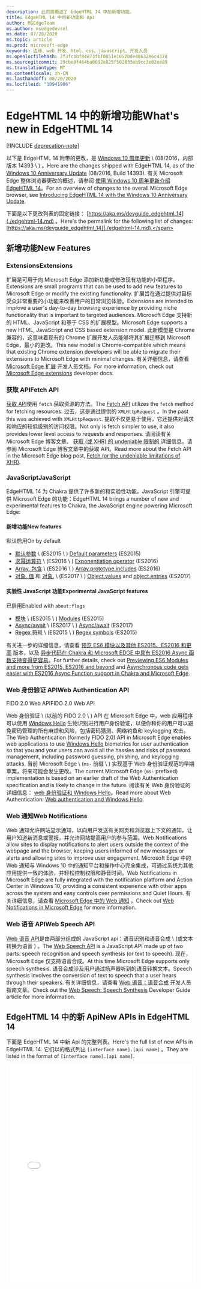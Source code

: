 ```yaml
---
description: 此页面概述了 EdgeHTML 14 中的新增功能。
title: EdgeHTML 14 中的新功能和 Api
author: MSEdgeTeam
ms.author: msedgedevrel
ms.date: 07/28/2020
ms.topic: article
ms.prod: microsoft-edge
keywords: 边缘、web 开发、html、css、javascript、开发人员
ms.openlocfilehash: 7f3fcbbf84873fbf0851e1652bde48632e6c4378
ms.sourcegitcommit: 29cbe0f464ba0092e025f502833eb9cc3e02ee89
ms.translationtype: MT
ms.contentlocale: zh-CN
ms.lasthandoff: 08/20/2020
ms.locfileid: "10941906"
---
```

# <span data-ttu-id="5624f-104">EdgeHTML 14 中的新增功能</span><span class="sxs-lookup"><span data-stu-id="5624f-104">What's new in EdgeHTML 14</span></span>  

[!INCLUDE [deprecation-note](../../includes/legacy-edge-note.md)]  

<span data-ttu-id="5624f-105">以下是 EdgeHTML 14 附带的更改，是 [Windows 10 周年更新](https://blogs.windows.com/windowsexperience/2016/06/29) \ (08/2016，内部版本 14393 \ ) 。</span><span class="sxs-lookup"><span data-stu-id="5624f-105">Here are the changes shipped with EdgeHTML 14, as of the [Windows 10 Anniversary Update](https://blogs.windows.com/windowsexperience/2016/06/29) \(08/2016, Build 14393\).</span></span>  <span data-ttu-id="5624f-106">有关 Microsoft Edge 整体浏览器更改的概述，请参阅 [使用 Windows 10 周年更新介绍 EdgeHTML 14](https://blogs.windows.com/msedgedev/2016/08/04)。</span><span class="sxs-lookup"><span data-stu-id="5624f-106">For an overview of changes to the overall Microsoft Edge browser, see [Introducing EdgeHTML 14 with the Windows 10 Anniversary Update](https://blogs.windows.com/msedgedev/2016/08/04).</span></span>  

<span data-ttu-id="5624f-107">下面是以下更改列表的固定链接： [https://aka.ms/devguide_edgehtml_14](./edgehtml-14.md) 。</span><span class="sxs-lookup"><span data-stu-id="5624f-107">Here's the permalink for the following list of changes: [https://aka.ms/devguide_edgehtml_14](./edgehtml-14.md).</span></span>  

## <span data-ttu-id="5624f-108">新增功能</span><span class="sxs-lookup"><span data-stu-id="5624f-108">New Features</span></span>  

### <span data-ttu-id="5624f-109">Extensions</span><span class="sxs-lookup"><span data-stu-id="5624f-109">Extensions</span></span>  

<span data-ttu-id="5624f-110">扩展是可用于向 Microsoft Edge 添加新功能或修改现有功能的小型程序。</span><span class="sxs-lookup"><span data-stu-id="5624f-110">Extensions are small programs that can be used to add new features to Microsoft Edge or modify the existing functionality.</span></span>  <span data-ttu-id="5624f-111">扩展旨在通过提供对目标受众非常重要的小功能来改善用户的日常浏览体验。</span><span class="sxs-lookup"><span data-stu-id="5624f-111">Extensions are intended to improve a user's day-to-day browsing experience by providing niche functionality that is important to targeted audiences.</span></span>  <span data-ttu-id="5624f-112">Microsoft Edge 支持新的 HTML、JavaScript 和基于 CSS 的扩展模型。</span><span class="sxs-lookup"><span data-stu-id="5624f-112">Microsoft Edge supports a new HTML, JavaScript and CSS based extension model.</span></span>  <span data-ttu-id="5624f-113">此新模型是 Chrome 兼容的，这意味着现有的 Chrome 扩展开发人员能够将其扩展迁移到 Microsoft Edge，最小的更改。</span><span class="sxs-lookup"><span data-stu-id="5624f-113">This new model is Chrome-compatible which means that existing Chrome extension developers will be able to migrate their extensions to Microsoft Edge with minimal changes.</span></span>  <span data-ttu-id="5624f-114">有关详细信息，请查看 [Microsoft Edge 扩展](../../extensions/index.md) 开发人员文档。</span><span class="sxs-lookup"><span data-stu-id="5624f-114">For more information, check out [Microsoft Edge extensions](../../extensions/index.md) developer docs.</span></span>  

### <span data-ttu-id="5624f-115">获取 API</span><span class="sxs-lookup"><span data-stu-id="5624f-115">Fetch API</span></span>  
<span data-ttu-id="5624f-116">[获取 API](https://fetch.spec.whatwg.org#fetch-api)使用 `fetch` 获取资源的方法。</span><span class="sxs-lookup"><span data-stu-id="5624f-116">The [Fetch API](https://fetch.spec.whatwg.org#fetch-api) utilizes the `fetch` method for fetching resources.</span></span>  <span data-ttu-id="5624f-117">过去，这是通过提供的 `XMLHttpRequest` 。</span><span class="sxs-lookup"><span data-stu-id="5624f-117">In the past this was achieved with `XMLHttpRequest`.</span></span>  <span data-ttu-id="5624f-118">提取不仅更易于使用，它还提供对请求和响应的较低级别的访问权限。</span><span class="sxs-lookup"><span data-stu-id="5624f-118">Not only is fetch simpler to use, it also provides lower level access to requests and responses.</span></span>  <span data-ttu-id="5624f-119">请阅读有关 Microsoft Edge 博客文章、 [获取 (或 XHR) 的 undeniable 限制的 ](https://blogs.windows.com/msedgedev/2016/05/24)详细信息，请参阅 Microsoft Edge 博客文章中的获取 API。</span><span class="sxs-lookup"><span data-stu-id="5624f-119">Read more about the Fetch API in the Microsoft Edge blog post, [Fetch (or the undeniable limitations of XHR)](https://blogs.windows.com/msedgedev/2016/05/24).</span></span>  

### <span data-ttu-id="5624f-120">JavaScript</span><span class="sxs-lookup"><span data-stu-id="5624f-120">JavaScript</span></span>  

<span data-ttu-id="5624f-121">EdgeHTML 14 为 Chakra 提供了许多新的和实验性功能，JavaScript 引擎可提供 Microsoft Edge 的功能：</span><span class="sxs-lookup"><span data-stu-id="5624f-121">EdgeHTML 14 brings a number of new and experimental features to Chakra, the JavaScript engine powering Microsoft Edge:</span></span>  

#### <span data-ttu-id="5624f-122">新增功能</span><span class="sxs-lookup"><span data-stu-id="5624f-122">New features</span></span>  

<span data-ttu-id="5624f-123">默认启用</span><span class="sxs-lookup"><span data-stu-id="5624f-123">On by default</span></span>  

*   <span data-ttu-id="5624f-124">[默认参数](https://developer.microsoft.com/microsoft-edge/platform/status/defaultparameteres6) \ (ES2015 \ ) </span><span class="sxs-lookup"><span data-stu-id="5624f-124">[Default parameters](https://developer.microsoft.com/microsoft-edge/platform/status/defaultparameteres6) \(ES2015\)</span></span>
*   <span data-ttu-id="5624f-125">[求幂运算符](https://developer.microsoft.com/microsoft-edge/platform/status/exponentiationoperatores2016) \ (ES2016 \ ) </span><span class="sxs-lookup"><span data-stu-id="5624f-125">[Exponentiation operator](https://developer.microsoft.com/microsoft-edge/platform/status/exponentiationoperatores2016) \(ES2016\)</span></span>
*   <span data-ttu-id="5624f-126">[Array. 包含](https://developer.microsoft.com/microsoft-edge/platform/status/arrayprototypeincludeses2016) \ (ES2016 \ ) </span><span class="sxs-lookup"><span data-stu-id="5624f-126">[Array.prototype.includes](https://developer.microsoft.com/microsoft-edge/platform/status/arrayprototypeincludeses2016) \(ES2016\)</span></span>
*   <span data-ttu-id="5624f-127">[对象. 值](https://developer.mozilla.org/docs/Web/JavaScript/Reference/Global_Objects/Object/values) 和 [对象.](https://developer.mozilla.org/docs/Web/JavaScript/Reference/Global_Objects/Object/entries) \ (ES2017 \ ) </span><span class="sxs-lookup"><span data-stu-id="5624f-127">[Object.values](https://developer.mozilla.org/docs/Web/JavaScript/Reference/Global_Objects/Object/values) and [object.entries](https://developer.mozilla.org/docs/Web/JavaScript/Reference/Global_Objects/Object/entries) \(ES2017\)</span></span>  

#### <span data-ttu-id="5624f-128">实验性 JavaScript 功能</span><span class="sxs-lookup"><span data-stu-id="5624f-128">Experimental JavaScript features</span></span>  

<span data-ttu-id="5624f-129">已启用</span><span class="sxs-lookup"><span data-stu-id="5624f-129">Enabled with</span></span> `about:flags`  

*   <span data-ttu-id="5624f-130">[模块](https://blogs.windows.com/msedgedev/2016/05/17) \ (ES2015 \ ) </span><span class="sxs-lookup"><span data-stu-id="5624f-130">[Modules](https://blogs.windows.com/msedgedev/2016/05/17) \(ES2015\)</span></span>  
*   <span data-ttu-id="5624f-131">[Async/await](https://developer.microsoft.com/microsoft-edge/platform/status/asyncfunctionses2016) \ (ES2017 \ ) </span><span class="sxs-lookup"><span data-stu-id="5624f-131">[Async/await](https://developer.microsoft.com/microsoft-edge/platform/status/asyncfunctionses2016) \(ES2017\)</span></span>  
*   <span data-ttu-id="5624f-132">[Regex 符号](https://developer.microsoft.com/microsoft-edge/platform/status/regexpbuiltinses6) \ (ES2015 \ ) </span><span class="sxs-lookup"><span data-stu-id="5624f-132">[Regex symbols](https://developer.microsoft.com/microsoft-edge/platform/status/regexpbuiltinses6) \(ES2015\)</span></span>  

<span data-ttu-id="5624f-133">有关进一步的详细信息，请查看 [预览 ES6 模块以及其他 ES2015、ES2016 和更高](https://blogs.windows.com/msedgedev/2016/05/17) 版本，以及 [异步代码在 Chakra 和 Microsoft EDGE 中具有 ES2016 Async 函数支持变得更容易](https://blogs.windows.com/msedgedev/2015/09/30)。</span><span class="sxs-lookup"><span data-stu-id="5624f-133">For further details, check out [Previewing ES6 Modules and more from ES2015, ES2016 and beyond](https://blogs.windows.com/msedgedev/2016/05/17) and [Asynchronous code gets easier with ES2016 Async Function support in Chakra and Microsoft Edge](https://blogs.windows.com/msedgedev/2015/09/30).</span></span>  

### <span data-ttu-id="5624f-134">Web 身份验证 API</span><span class="sxs-lookup"><span data-stu-id="5624f-134">Web Authentication API</span></span>  

<span data-ttu-id="5624f-135">FIDO 2.0 Web API</span><span class="sxs-lookup"><span data-stu-id="5624f-135">FIDO 2.0 Web API</span></span>  

<span data-ttu-id="5624f-136">Web 身份验证 \ (以前的 FIDO 2.0 \ ) API 在 Microsoft Edge 中，web 应用程序可以使用 [Windows Hello](https://www.microsoft.com/windows/comprehensive-security) 生物识别进行用户身份验证，以便你和你的用户可以避免密码管理的所有麻烦和风险，包括密码猜测、网络钓鱼和 keylogging 攻击。</span><span class="sxs-lookup"><span data-stu-id="5624f-136">The Web Authentication \(formerly FIDO 2.0\) API in Microsoft Edge enables web applications to use [Windows Hello](https://www.microsoft.com/windows/comprehensive-security) biometrics for user authentication so that you and your users can avoid all the hassles and risks of password management, including password guessing, phishing, and keylogging attacks.</span></span>  <span data-ttu-id="5624f-137">当前 Microsoft Edge \ (`ms-` 前缀 \ ) 实现基于 Web 身份验证规范的早期草案，将来可能会发生更改。</span><span class="sxs-lookup"><span data-stu-id="5624f-137">The current Microsoft Edge \(`ms-` prefixed\) implementation is based on an earlier draft of the Web Authentication specification and is likely to change in the future.</span></span>  <span data-ttu-id="5624f-138">阅读有关 Web 身份验证的详细信息：  [web 身份验证和 Windows Hello](../windows-integration/web-authentication.md)。</span><span class="sxs-lookup"><span data-stu-id="5624f-138">Read more about Web Authentication:  [Web authentication and Windows Hello](../windows-integration/web-authentication.md).</span></span>

### <span data-ttu-id="5624f-139">Web 通知</span><span class="sxs-lookup"><span data-stu-id="5624f-139">Web Notifications</span></span>
<span data-ttu-id="5624f-140">Web 通知允许网站显示通知，以向用户发送有关网页和浏览器上下文的通知，让用户知道新消息或警报，并允许网站提高用户的参与范围。</span><span class="sxs-lookup"><span data-stu-id="5624f-140">Web Notifications allow sites to display notifications to alert users outside the context of the webpage and the browser, keeping users informed of new messages or alerts and allowing sites to improve user engagement.</span></span>  <span data-ttu-id="5624f-141">Microsoft Edge 中的 Web 通知与 Windows 10 中的通知平台和操作中心完全集成，可通过系统为其他应用提供一致的体验，并轻松控制权限和静音时间。</span><span class="sxs-lookup"><span data-stu-id="5624f-141">Web Notifications in Microsoft Edge are fully integrated with the notification platform and Action Center in Windows 10, providing a consistent experience with other apps across the system and easy controls over permissions and Quiet Hours.</span></span>  <span data-ttu-id="5624f-142">有关详细信息，请查看 [Microsoft Edge 中的 Web 通知](https://blogs.windows.com/msedgedev/2016/05/16) 。</span><span class="sxs-lookup"><span data-stu-id="5624f-142">Check out [Web Notifications in Microsoft Edge](https://blogs.windows.com/msedgedev/2016/05/16) for more information.</span></span>  

### <span data-ttu-id="5624f-143">Web 语音 API</span><span class="sxs-lookup"><span data-stu-id="5624f-143">Web Speech API</span></span>
<span data-ttu-id="5624f-144">[Web 语音 API](https://dvcs.w3.org/hg/speech-api/raw-file/tip/speechapi.html)是由两部分组成的 JavaScript api：语音识别和语音合成 \ (或文本转换为语音 ) 。</span><span class="sxs-lookup"><span data-stu-id="5624f-144">The [Web Speech API](https://dvcs.w3.org/hg/speech-api/raw-file/tip/speechapi.html) is a JavaScript API made up of two parts: speech recognition and speech synthesis \(or text to speech\).</span></span>  <span data-ttu-id="5624f-145">现在，Microsoft Edge 仅支持语音合成。</span><span class="sxs-lookup"><span data-stu-id="5624f-145">At this time Microsoft Edge supports only speech synthesis.</span></span>  <span data-ttu-id="5624f-146">语音合成涉及用户通过扬声器听到的语音转换文本。</span><span class="sxs-lookup"><span data-stu-id="5624f-146">Speech synthesis involves the conversion of text to speech that a user hears through their speakers.</span></span>  <span data-ttu-id="5624f-147">有关详细信息，请查看 [Web 语音：语音合成](https://developer.mozilla.org/docs/Web/API/Web_Speech_API) 开发人员指南文章。</span><span class="sxs-lookup"><span data-stu-id="5624f-147">Check out the [Web Speech: Speech Synthesis](https://developer.mozilla.org/docs/Web/API/Web_Speech_API) Developer Guide article for more information.</span></span>  

## <span data-ttu-id="5624f-148">EdgeHTML 14 中的新 Api</span><span class="sxs-lookup"><span data-stu-id="5624f-148">New APIs in EdgeHTML 14</span></span>

<span data-ttu-id="5624f-149">下面是 EdgeHTML 14 中新 Api 的完整列表。</span><span class="sxs-lookup"><span data-stu-id="5624f-149">Here's the full list of new APIs in EdgeHTML 14.</span></span>  <span data-ttu-id="5624f-150">它们以的格式列出 `[interface name].[api name]` 。</span><span class="sxs-lookup"><span data-stu-id="5624f-150">They are listed in the format of `[interface name].[api name]`.</span></span>  

<iframe height='585' scrolling='no' title='<span data-ttu-id="5624f-151">EdgeHTML 14 中的新 Api</span><span class="sxs-lookup"><span data-stu-id="5624f-151">New APIs in EdgeHTML 14</span></span>' src='//codepen.io/MSEdgeDev/embed/oWMEPE/?height=585&theme-id=23761&default-tab=result&embed-version=2' frameborder='no' allowtransparency='true' allowfullscreen='true' style='width: 100%;'><span data-ttu-id="5624f-152"><a href='https://codepen.io/MSEdgeDev/pen/oWMEPE/'>在 </a> CodePen 上的 MSEdgeDev (<a href='https://codepen.io/MSEdgeDev'> @MSEdgeDev) 查看 EdgeHTML 14 中的笔新 api </a> <a href='https://codepen.io'> </a> 。</span><span class="sxs-lookup"><span data-stu-id="5624f-152">See the Pen <a href='https://codepen.io/MSEdgeDev/pen/oWMEPE/'>New APIs in EdgeHTML 14</a>by MSEdgeDev (<a href='https://codepen.io/MSEdgeDev'>@MSEdgeDev</a>) on <a href='https://codepen.io'>CodePen</a>.</span></span></iframe>  
